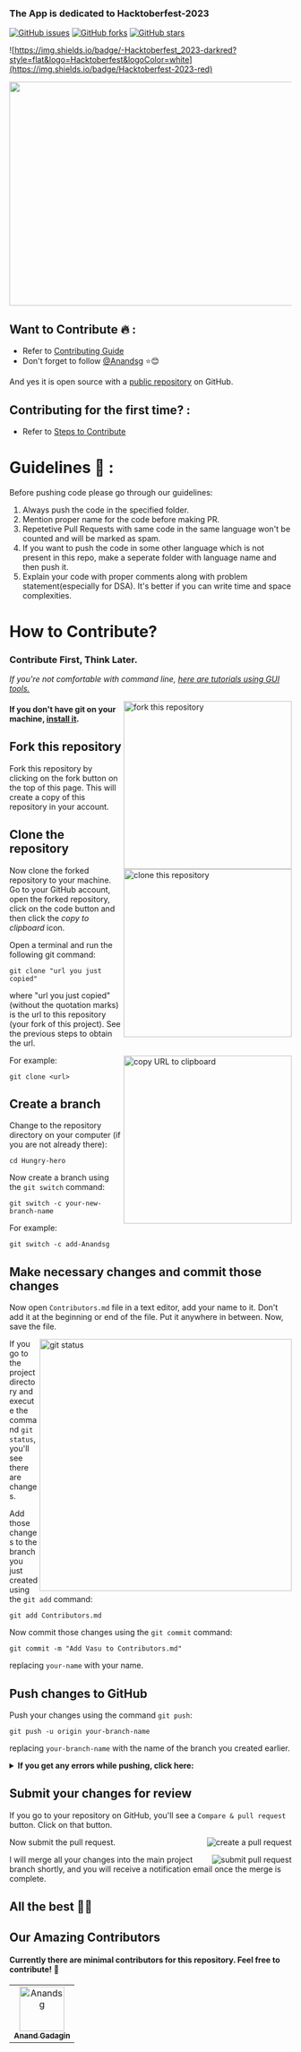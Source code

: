 ### The App is dedicated to Hacktoberfest-2023

[![GitHub issues](https://img.shields.io/github/issues/Anandsg/Hungry-hero?style=for-the-badge&logo=appveyor)](https://github.com/Anandsg/Hungry-hero/issues)
[![GitHub forks](https://img.shields.io/github/forks/Anandsg/Hungry-hero?style=for-the-badge&logo=appveyor)](https://github.com/Anandsg/Hungry-hero/network)
[![GitHub stars](https://img.shields.io/github/stars/Anandsg/Hungry-hero?style=for-the-badge&logo=appveyor)](https://github.com/Anandsg/Hungry-hero/stargazers)

![https://img.shields.io/badge/-Hacktoberfest_2023-darkred?style=flat&logo=Hacktoberfest&logoColor=white](https://img.shields.io/badge/Hacktoberfest-2023-red)&nbsp;

<p align="center" >
  <img src="https://hacktoberfest.com/_next/static/media/opengraph.e5fafe07.png" width="1000" height="400"> 
</p>

## Want to Contribute 🔥 :

- Refer to <a href="https://github.com/Anandsg/Hungry-hero/blob/master/CONTRIBUTING.md">Contributing Guide</a><br>
- Don't forget to follow [@Anandsg](https://github.com/Anandsg) ⭐😊

And yes it is open source with a [public repository](https://github.com/Anandsg/Hungry-hero)
on GitHub.

## Contributing for the first time? :

- Refer to <a href="https://github.com/Anandsg/Hungry-hero/main/GUIDE.md">[Steps to Contribute](#crt)</a><br>

# Guidelines 🚦 :

Before pushing code please go through our guidelines:

1. Always push the code in the specified folder.
2. Mention proper name for the code before making PR.
3. Repetetive Pull Requests with same code in the same language won't be counted and will be marked as spam.
4. If you want to push the code in some other language which is not present in this repo, make a seperate folder with language name and then push it.
5. Explain your code with proper comments along with problem statement(especially for DSA). It's better if you can write time and space complexities.

# <a name="crt"></a> How to Contribute?

### **Contribute First, Think Later.**

_If you're not comfortable with command line, [here are tutorials using GUI tools.](#tutorials-using-other-tools)_

<img align="right" width="300" src="https://firstcontributions.github.io/assets/Readme/fork.png" alt="fork this repository" />

#### If you don't have git on your machine, [install it](https://docs.github.com/en/get-started/quickstart/set-up-git).

## Fork this repository

Fork this repository by clicking on the fork button on the top of this page.
This will create a copy of this repository in your account.

## Clone the repository

<img align="right" width="300" src="https://firstcontributions.github.io/assets/Readme/clone.png" alt="clone this repository" />

Now clone the forked repository to your machine. Go to your GitHub account, open the forked repository, click on the code button and then click the _copy to clipboard_ icon.

Open a terminal and run the following git command:

```
git clone "url you just copied"
```

where "url you just copied" (without the quotation marks) is the url to this repository (your fork of this project). See the previous steps to obtain the url.

<img align="right" width="300" src="https://firstcontributions.github.io/assets/Readme/copy-to-clipboard.png" alt="copy URL to clipboard" />

For example:

```
git clone <url>
```

## Create a branch

Change to the repository directory on your computer (if you are not already there):

```
cd Hungry-hero
```

Now create a branch using the `git switch` command:

```
git switch -c your-new-branch-name
```

For example:

```
git switch -c add-Anandsg
```

## Make necessary changes and commit those changes

Now open `Contributors.md` file in a text editor, add your name to it. Don't add it at the beginning or end of the file. Put it anywhere in between. Now, save the file.

<img align="right" width="450" src="https://firstcontributions.github.io/assets/Readme/git-status.png" alt="git status" />

If you go to the project directory and execute the command `git status`, you'll see there are changes.

Add those changes to the branch you just created using the `git add` command:

```
git add Contributors.md
```

Now commit those changes using the `git commit` command:

```
git commit -m "Add Vasu to Contributors.md"
```

replacing `your-name` with your name.

## Push changes to GitHub

Push your changes using the command `git push`:

```
git push -u origin your-branch-name
```

replacing `your-branch-name` with the name of the branch you created earlier.

<details>
<summary> <strong>If you get any errors while pushing, click here:</strong> </summary>

- ### Authentication Error
     <pre>remote: Support for password authentication was removed on August 13, 2021. Please use a personal access token instead.
  remote: Please see https://github.blog/2020-12-15-token-authentication-requirements-for-git-operations/ for more information.
  fatal: Authentication failed for 'https://github.com/<your-username>/first-contributions.git/'</pre>
  Go to [GitHub's tutorial](https://docs.github.com/en/authentication/connecting-to-github-with-ssh/adding-a-new-ssh-key-to-your-github-account) on generating and configuring an SSH key to your account.

</details>

## Submit your changes for review

If you go to your repository on GitHub, you'll see a `Compare & pull request` button. Click on that button.

<img style="float: right;" src="https://firstcontributions.github.io/assets/Readme/compare-and-pull.png" alt="create a pull request" />

Now submit the pull request.

<img style="float: right;" src="https://firstcontributions.github.io/assets/Readme/submit-pull-request.png" alt="submit pull request" />

I will merge all your changes into the main project branch shortly, and you will receive a notification email once the merge is complete.

## All the best 🙌🏼

<!-- readme: contributors -start -->

## Our Amazing Contributors

#### Currently there are minimal contributors for this repository. Feel free to contribute! 🚀

<table>
    <tr>
      <td align="center">
        <a href="https://github.com/Anandsg">
            <img src="https://avatars.githubusercontent.com/u/109084312?v=4" width="80;" alt="Anandsg"/>
            <br />
            <sub><b>Anand Gadagin</b></sub>
        </a>
      </td>
    </tr>
</table>
